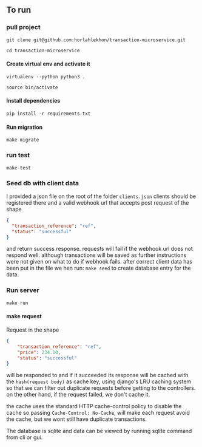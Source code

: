 ## To run

### pull project 

`git clone git@github.com:horlahlekhon/transaction-microservice.git`

`cd transaction-microservice`

#### Create virtual env and activate it
`virtualenv --python python3 .`

`source bin/activate`

#### Install dependencies
 `pip install -r requirements.txt`

#### Run migration
`make migrate`

### run test 
`make test`

### Seed db with client data
I provided a json file on the root of the folder `clients.json` clients should be registered there and a valid webhook url that 
accepts post request of the shape 

```json
{
  "transaction_reference": "ref",
  "status": "successful"
}
```
and return success response. requests will fail if the webhook url does not respond well. although transactions will be saved as further 
instructions were not given on what to do if webhook fails. after correct client data has been put in the file we hen run:
`make seed` to create database entry for the data.

### Run server

`make run`

#### make request
Request in the shape 

```json
{
    "transaction_reference": "ref",
    "price": 234.10,
    "status": "successful"
}
```
will be responded to and if it succeeded its response will be cached with the `hash(request body)`  as cache key,
using django's LRU caching system so that we can filter out duplicate requests before getting to the controllers.
on the other hand, if the request failed, we don't cache it.

the cache uses the standard HTTP cache-control policy to disable the cache so passing  `Cache-Control: No-Cache`, will make each request avoid the cache, but we wont still have duplicate transactions.


The database is sqlite and data can be viewed by running sqlite command from cli or gui.
